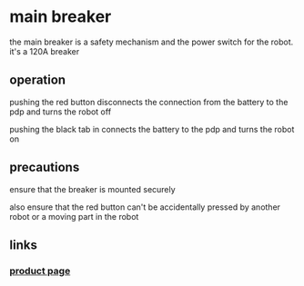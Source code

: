 # main breaker

the main breaker is a safety mechanism and the power switch for the robot. it's a 120A breaker

## operation

pushing the red button disconnects the connection from the battery to the pdp and turns the robot off

pushing the black tab in connects the battery to the pdp and turns the robot on

## precautions

ensure that the breaker is mounted securely

also ensure that the red button can't be accidentally pressed by another robot or a moving part in the robot

## links

### [product page](https://www.andymark.com/120-amp-robot-main-circuit-breaker-p/am-0282.htm)